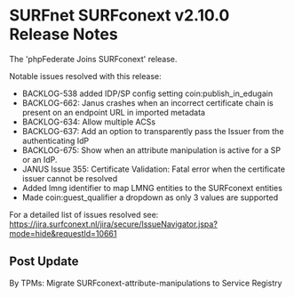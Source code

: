 # SURFnet SURFconext v2.10.0 Release Notes #

The 'phpFederate Joins SURFconext' release.

Notable issues resolved with this release:
* BACKLOG-538 added IDP/SP config setting coin:publish_in_edugain
* BACKLOG-662: Janus crashes when an incorrect certificate chain is present on an endpoint URL in imported metadata
* BACKLOG-634: Allow multiple ACSs
* BACKLOG-637: Add an option to transparently pass the Issuer from the authenticating IdP
* BACKLOG-675: Show when an attribute manipulation is active for a SP or an IdP.
* JANUS Issue 355: Certificate Validation: Fatal error when the certificate issuer cannot be resolved
* Added lmng identifier to map LMNG entities to the SURFconext entities
* Made coin:guest_qualifier a dropdown as only 3 values are supported

For a detailed list of issues resolved see:
https://jira.surfconext.nl/jira/secure/IssueNavigator.jspa?mode=hide&requestId=10661

Post Update
-------------

By TPMs: Migrate SURFconext-attribute-manipulations to Service Registry